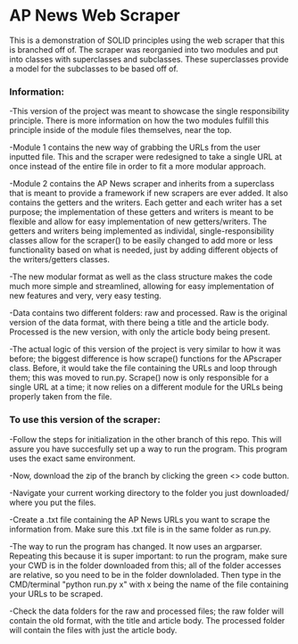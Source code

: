 # AP News Web Scraper
This is a demonstration of SOLID principles using the web scraper that this is branched off of.
The scraper was reorganied into two modules and put into classes with superclasses and subclasses. These superclasses provide a model for the subclasses to be based off of.
### Information:
-This version of the project was meant to showcase the single responsibility principle. There is more information on how the two modules fulfill this principle inside of the module files themselves, near the top.

-Module 1 contains the new way of grabbing the URLs from the user inputted file. This and the scraper were redesigned to take a single URL at once instead of the entire file in order to fit a more modular approach.

-Module 2 contains the AP News scraper and inherits from a superclass that is meant to provide a framework if new scrapers are ever added. It also contains the getters and the writers. Each getter and each writer has a set purpose; the implementation of these getters and writers is meant to be flexible and allow for easy implementation of new getters/writers. The getters and writers being implemented as individal, single-responsibility classes allow for the scraper() to be easily changed to add more or less functionality based on what is needed, just by adding different objects of the writers/getters classes.

-The new modular format as well as the class structure makes the code much more simple and streamlined, allowing for easy implementation of new features and very, very easy testing.

-Data contains two different folders: raw and processed. Raw is the original version of the data format, with there being a title and the article body. Processed is the new version, with only the article body being present.

-The actual logic of this version of the project is very similar to how it was before; the biggest difference is how scrape() functions for the APscraper class. Before, it would take the file containing the URLs and loop through them; this was moved to run.py. Scrape() now is only responsible for a single URL at a time; it now relies on a different module for the URLs being properly taken from the file. 


### To use this version of the scraper:
-Follow the steps for initialization in the other branch of this repo. This will assure you have succesfully set up a way to run the program. This program uses the exact same environment.

-Now, download the zip of the branch by clicking the green <> code button.

-Navigate your current working directory to the folder you just downloaded/ where you put the files.

-Create a .txt file containing the AP News URLs you want to scrape the information from. Make sure this .txt file is in the same folder as run.py.

-The way to run the program has changed. It now uses an argparser. Repeating this because it is super important: to run the program, make sure your CWD is in the folder downloaded from this; all of the folder accesses are relative, so you need to be in the folder downloladed. Then type in the CMD/terminal "python run.py x" with x being the name of the file containing your URLs to be scraped.

-Check the data folders for the raw and processed files; the raw folder will contain the old format, with the title and article body. The processed folder will contain the files with just the article body.
